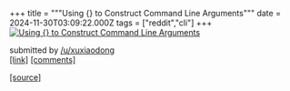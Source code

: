 +++
title = """Using {} to Construct Command Line Arguments"""
date = 2024-11-30T03:09:22.000Z
tags = ["reddit","cli"]
+++
[![Using {} to Construct Command Line Arguments](https://external-preview.redd.it/LG5P2OQqzXoEvK6tgZEQ-CWFVqGUL6Pd2ts1iJE3GFI.jpg?width=640&crop=smart&auto=webp&s=9ed907d361d705638bb03f2b9f3ed640853835dc "Using {} to Construct Command Line Arguments")](https://www.reddit.com/r/commandline/comments/1h335d3/using_to_construct_command_line_arguments/)

submitted by [/u/xuxiaodong](https://www.reddit.com/user/xuxiaodong)  
[\[link\]](https://medium.com/@linuxtoy/using-to-construct-command-line-arguments-a7a6206dc820) [\[comments\]](https://www.reddit.com/r/commandline/comments/1h335d3/using_to_construct_command_line_arguments/)

[[source]](https://www.reddit.com/r/commandline/comments/1h335d3/using_to_construct_command_line_arguments/)
